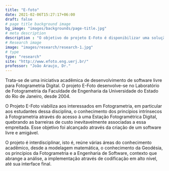 ```yaml
---
title: "E-foto"
date: 2021-02-06T15:27:17+06:00
draft: false
# page title background image
bg_image: "images/backgrounds/page-title.jpg"
# meta description
description : "O objetivo do projeto E-Foto é disponibilizar uma solução de software para implementação de uma estação fotogramétrica digital educacional em ambiente de software livre (e-foto)."
# Research image
image: "images/research/research-1.jpg"
# type
type: "research"
site: "http://www.efoto.eng.uerj.br/"
professor: "João Araujo, Dr."
---
```


Trata-se de uma iniciativa acadêmica de desenvolvimento de software livre para Fotogrametria Digital. O projeto E-Foto desenvolve-se no Laboratório de Fotogrametria da Faculdade de Engenharia da Universidade do Estado do Rio de Janeiro, desde 2004.

O Projeto E-Foto viabiliza aos interessados em Fotogrametria, em particular aos estudantes dessa disciplina, o conhecimento dos princípios intrínsecos à Fotogrametria através do acesso à uma Estação Fotogramétrica Digital, quebrando as barreiras de custo inevitavelmente associadas a essa empreitada. Esse objetivo foi alcançado através da criação de um software livre e amigável.

O projeto é interdisciplinar, isto é, reúne várias áreas do conhecimento acadêmico, desde a modelagem matemática, o conhecimento da Geodésia, os princípios da Fotogrametria e a Engenharia de Software, contexto que abrange a análise, a implementação através de codificação em alto nível, até sua interface final.
